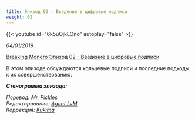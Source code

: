 ```yaml
---
title: Эпизод 02 - Введение в цифровые подписи
weight: 02
---
```


{{< youtube id="6k5uOjkLOno" autoplay="false" >}}

*04/01/2019*

[Breaking Monero Эпизод 02 - Введение в цифровые подписи](https://youtu.be/6k5uOjkLOno)

В этом эпизоде обсуждаются кольцевые подписи и последние подходы к их совершенствованию.

_**Стенограмма эпизода:**_



*Перевод: [Mr. Pickles](https://t.me/v1docq47)*  
*Редактирование: [Agent LvM](https://t.me/LvMi4)*  
*Коррекция: [Kukima](https://t.me/Kukima)*
